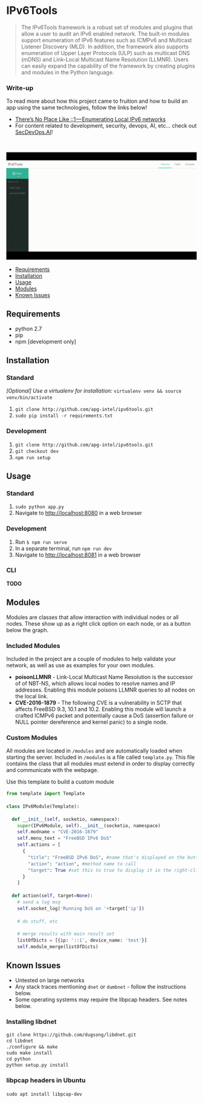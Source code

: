 # IPv6Tools

> The IPv6Tools framework is a robust set of modules and plugins that allow a user to audit an IPv6 enabled network.  The built-in modules support enumeration of IPv6 features such as ICMPv6 and Multicast Listener Discovery (MLD).  In addition, the framework also supports enumeration of Upper Layer Protocols (ULP) such as multicast DNS (mDNS) and Link-Local Multicast Name Resolution (LLMNR).  Users can easily expand the capability of the framework by creating plugins and modules in the Python language.

### Write-up

To read more about how this project came to fruition and how to build an app using the same technologies, follow the links below!

*  [There’s No Place Like ::1 — Enumerating Local IPv6 networks](https://secdevops.ai/theres-no-place-like-1-enumerating-local-ipv6-networks-88a6247e3519)
* For content related to development, security, devops, AI, etc... check out [SecDevOps.AI](https://secdevops.ai)!

<br>
<p>
  <img src="screenshots/scanning.gif" alt="IPv6Tools Scanning Network">
</p>



* [Requirements](#requirements)
* [Installation](#installation)
* [Usage](#usage)
* [Modules](#modules)
* [Known Issues](#known-issues)

## Requirements

* python 2.7
* pip
* npm [development only]

## Installation

### Standard

*[Optional] Use a virtualenv for installation:* `virtualenv venv && source venv/bin/activate`

1. `git clone http://github.com/apg-intel/ipv6tools.git`
2. `sudo pip install -r requirements.txt`


### Development
1. `git clone http://github.com/apg-intel/ipv6tools.git`
2. `git checkout dev`
3. `npm run setup`

## Usage

### Standard
1. `sudo python app.py`
2. Navigate to [http://localhost:8080](http://localhost:8080) in a web browser

### Development
1. Run `$ npm run serve`
2. In a separate terminal, run `npm run dev`
3. Navigate to [http://localhost:8081](http://localhost:8081) in a web browser

### CLI
**TODO**

## Modules

Modules are classes that allow interaction with individual nodes or all nodes. These show up as a right click option on each node, or as a button below the graph.

### Included Modules

Included in the project are a couple of modules to help validate your network, as well as use as examples for your own modules.

* **poisonLLMNR** - Link-Local Multicast Name Resolution is the successor of of NBT-NS, which allows local nodes to resolve names and IP addresses.  Enabling this module poisons LLMNR queries to all nodes on the local link.
* **CVE-2016-1879** - The following CVE is a vulnerability in SCTP that affects FreeBSD 9.3, 10.1 and 10.2.  Enabling this module will launch a crafted ICMPv6 packet and potentially cause a DoS (assertion failure or NULL pointer dereference and kernel panic) to a single node.

### Custom Modules

All modules are located in `/modules` and are automatically loaded when starting the server. Included in `/modules` is a file called `template.py`. This file contains the class that all modules must extend in order to display correctly and communicate with the webpage.

Use this template to build a custom module

```python
from template import Template

class IPv6Module(Template):

  def __init__(self, socketio, namespace):
    super(IPv6Module, self).__init__(socketio, namespace)
    self.modname = "CVE-2016-1879"
    self.menu_text = "FreeBSD IPv6 DoS"
    self.actions = [
      {
        "title": "FreeBSD IPv6 DoS", #name that's displayed on the buttons/menu
        "action": "action", #method name to call
        "target": True #set this to true to display it in the right-click menu
      }
    ]

  def action(self, target=None):
    # send a log msg
    self.socket_log('Running DoS on '+target['ip'])
    
    # do stuff, etc

    # merge results with main result set
    listOfDicts = [{ip: '::1', device_name: 'test'}]
    self.module_merge(listOfDicts)

```

## Known Issues

* Untested on large networks
* Any stack traces mentioning `dnet` or `dumbnet` - follow the instructions below.
* Some operating systems may require the libpcap headers. See notes below.

### Installing libdnet
```
git clone https://github.com/dugsong/libdnet.git
cd libdnet
./configure && make
sudo make install
cd python
python setup.py install
```

### libpcap headers in Ubuntu
`sudo apt install libpcap-dev`
